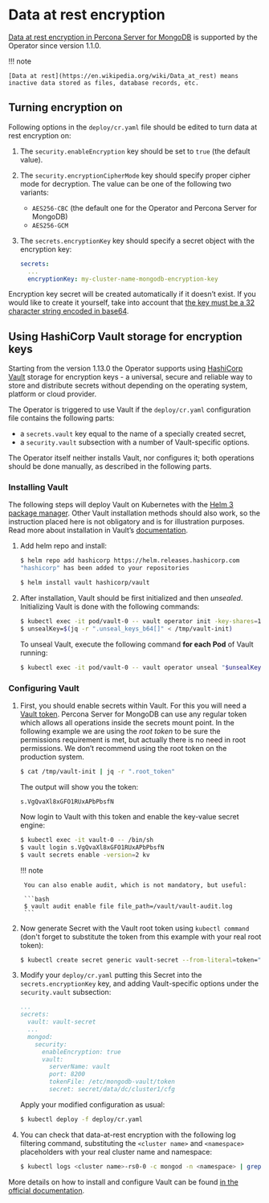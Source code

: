 # Data at rest encryption

[Data at rest encryption in Percona Server for MongoDB](https://docs.percona.com/percona-server-for-mongodb/latest/data-at-rest-encryption.html)
is supported by the Operator since version 1.1.0.

!!! note

    [Data at rest](https://en.wikipedia.org/wiki/Data_at_rest) means inactive data stored as files, database records, etc.

## Turning encryption on

Following options in the `deploy/cr.yaml` file should be edited to turn data at
rest encryption on:

1. The `security.enableEncryption` key should be set to `true` (the default
    value).

2. The `security.encryptionCipherMode` key should specify proper cipher mode
    for decryption. The value can be one of the following two variants:
    * `AES256-CBC` (the default one for the Operator and Percona Server for
        MongoDB)
    * `AES256-GCM`

3. The `secrets.encryptionKey` key should specify a secret object with the
    encryption key:

    ```yaml
    secrets:
      ...
      encryptionKey: my-cluster-name-mongodb-encryption-key
    ```

Encryption key secret will be created automatically if it doesn’t exist.
If you would like to create it yourself, take into account that
[the key must be a 32 character string encoded in base64](https://docs.mongodb.com/manual/tutorial/configure-encryption/#local-key-management).

## <a name="using-vault"></a>Using HashiCorp Vault storage for encryption keys

Starting from the version 1.13.0 the Operator supports using [HashiCorp Vault](https://www.vaultproject.io/) storage for encryption keys - a universal, secure and reliable way to store and distribute secrets without depending on the operating system, platform or cloud provider.

The Operator is triggered to use Vault if the `deploy/cr.yaml` configuration
file contains the following parts:

* a `secrets.vault` key equal to the name of a specially created secret,
* a `security.vault` subsection with a number of Vault-specific options.

The Operator itself neither installs Vault, nor configures it; both operations 
should be done manually, as described in the following parts.

### Installing Vault

The following steps will deploy Vault on Kubernetes with the [Helm 3 package manager](https://helm.sh/). Other Vault installation methods should also work, so the instruction placed here is not obligatory and is for illustration purposes. Read more about installation in Vault’s [documentation](https://www.vaultproject.io/docs/platform/k8s).

1. Add helm repo and install:

    ```bash
    $ helm repo add hashicorp https://helm.releases.hashicorp.com
    "hashicorp" has been added to your repositories

    $ helm install vault hashicorp/vault
    ```

2. After installation, Vault should be first initialized and then *unsealed*.
    Initializing Vault is done with the following commands:

    ```bash
    $ kubectl exec -it pod/vault-0 -- vault operator init -key-shares=1 -key-threshold=1 -format=json > /tmp/vault-init
    $ unsealKey=$(jq -r ".unseal_keys_b64[]" < /tmp/vault-init)
    ```

    To unseal Vault, execute the following command **for each Pod** of Vault
    running:

    ```bash
    $ kubectl exec -it pod/vault-0 -- vault operator unseal "$unsealKey"
    ```

### Configuring Vault

1. First, you should enable secrets within Vault. For this you will need a [Vault token](https://www.vaultproject.io/docs/concepts/tokens).
    Percona Server for MongoDB can use any regular token which allows all operations
    inside the secrets mount point. In the following example we are using the
    *root token* to be sure the permissions requirement is met, but actually
    there is no need in root permissions. We don’t recommend using the root token
    on the production system.

    ```bash
    $ cat /tmp/vault-init | jq -r ".root_token"
    ```

    The output will show you the token:

    ```text
    s.VgQvaXl8xGFO1RUxAPbPbsfN
    ```

    Now login to Vault with this token and enable the key-value secret engine:

    ```bash
    $ kubectl exec -it vault-0 -- /bin/sh
    $ vault login s.VgQvaXl8xGFO1RUxAPbPbsfN
    $ vault secrets enable -version=2 kv
    ```

    !!! note

        You can also enable audit, which is not mandatory, but useful:

        ```bash
        $ vault audit enable file file_path=/vault/vault-audit.log
        ```

2. Now generate Secret with the Vault root token using `kubectl command` (don't
    forget to substitute the token from this example with your real root token):

    ```bash
    $ kubectl create secret generic vault-secret --from-literal=token="s.VgQvaXl8xGFO1RUxAPbPbsfN"
    ```

3. Modify your `deploy/cr.yaml` putting this Secret into the `secrets.encryptionKey` key, and adding Vault-specific options under the `security.vault` subsection:

    ```yaml
    ...
    secrets:
      vault: vault-secret
      ...
      mongod:
        security:
          enableEncryption: true
          vault:
            serverName: vault
            port: 8200
            tokenFile: /etc/mongodb-vault/token
            secret: secret/data/dc/cluster1/cfg
    ```

    Apply your modified configuration as usual:
    
    ```bash
    $ kubectl deploy -f deploy/cr.yaml
    ```

4. You can check that data-at-rest encryption with the following log filtering command, substituting the `<cluster name>` and `<namespace>` placeholders with your real cluster name and namespace:

    ```bash
    $ kubectl logs <cluster name>-rs0-0 -c mongod -n <namespace> | grep -i "Encryption keys DB is initialized successfully"
    ```


More details on how to install and configure Vault can be found [in the official documentation](https://learn.hashicorp.com/vault?track=getting-started-k8s#getting-started-k8s).

